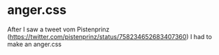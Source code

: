 # anger.css
After I saw a tweet vom Pistenprinz (https://twitter.com/pistenprinz/status/758234652683407360) I had to make an anger.css
